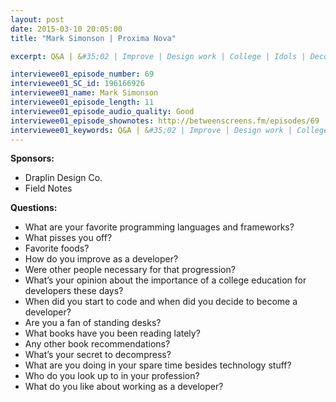 ```yaml
---
layout: post
date: 2015-03-10 20:05:00
title: "Mark Simonson | Proxima Nova"

excerpt: Q&A | &#35;02 | Improve | Design work | College | Idols | Decompress | Current work | Books | Spare time

interviewee01_episode_number: 69
interviewee01_SC_id: 196166926
interviewee01_name: Mark Simonson
interviewee01_episode_length: 11
interviewee01_episode_audio_quality: Good
interviewee01_episode_shownotes: http://betweenscreens.fm/episodes/69
interviewee01_keywords: Q&A | &#35;02 | Improve | Design work | College | Idols | Decompress | Current work | Books | Spare time
---
```

**Sponsors:**<br>

- Draplin Design Co.
- Field Notes

**Questions:**<br>

- What are your favorite programming languages and frameworks?
- What pisses you off?
- Favorite foods?
- How do you improve as a developer?
- Were other people necessary for that progression?
- What’s your opinion about the importance of a college education for developers these days?
- When did you start to code and when did you decide to become a developer?
- Are you a fan of standing desks?
- What books have you been reading lately?
- Any other book recommendations?
- What’s your secret to decompress?
- What are you doing in your spare time besides technology stuff?
- Who do you look up to in your profession?
- What do you like about working as a developer?
